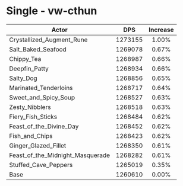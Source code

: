 # Single - vw-cthun
| Actor | DPS | Increase |
|---|:---:|:---:|
|Crystallized_Augment_Rune|1273155|1.00%|
|Salt_Baked_Seafood|1269078|0.67%|
|Chippy_Tea|1268987|0.66%|
|Deepfin_Patty|1268934|0.66%|
|Salty_Dog|1268856|0.65%|
|Marinated_Tenderloins|1268717|0.64%|
|Sweet_and_Spicy_Soup|1268527|0.63%|
|Zesty_Nibblers|1268518|0.63%|
|Fiery_Fish_Sticks|1268484|0.62%|
|Feast_of_the_Divine_Day|1268452|0.62%|
|Fish_and_Chips|1268423|0.62%|
|Ginger_Glazed_Fillet|1268350|0.61%|
|Feast_of_the_Midnight_Masquerade|1268282|0.61%|
|Stuffed_Cave_Peppers|1265019|0.35%|
|Base|1260610|0.00%|
